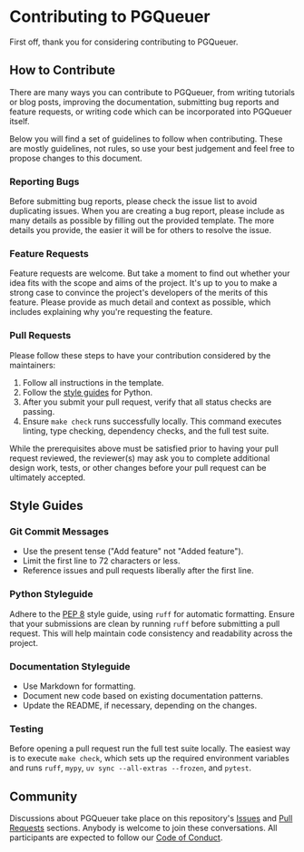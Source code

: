 # Contributing to PGQueuer

First off, thank you for considering contributing to PGQueuer.

## How to Contribute

There are many ways you can contribute to PGQueuer, from writing tutorials or blog posts, improving the documentation, submitting bug reports and feature requests, or writing code which can be incorporated into PGQueuer itself.

Below you will find a set of guidelines to follow when contributing. These are mostly guidelines, not rules, so use your best judgement and feel free to propose changes to this document.

### Reporting Bugs

Before submitting bug reports, please check the issue list to avoid duplicating issues. When you are creating a bug report, please include as many details as possible by filling out the provided template. The more details you provide, the easier it will be for others to resolve the issue.

### Feature Requests

Feature requests are welcome. But take a moment to find out whether your idea fits with the scope and aims of the project. It's up to you to make a strong case to convince the project's developers of the merits of this feature. Please provide as much detail and context as possible, which includes explaining why you're requesting the feature.

### Pull Requests

Please follow these steps to have your contribution considered by the maintainers:

1. Follow all instructions in the template.
2. Follow the [style guides](#style-guides) for Python.
3. After you submit your pull request, verify that all status checks are passing.
4. Ensure `make check` runs successfully locally. This command executes linting,
   type checking, dependency checks, and the full test suite.

While the prerequisites above must be satisfied prior to having your pull request reviewed, the reviewer(s) may ask you to complete additional design work, tests, or other changes before your pull request can be ultimately accepted.

## Style Guides

### Git Commit Messages

* Use the present tense ("Add feature" not "Added feature").
* Limit the first line to 72 characters or less.
* Reference issues and pull requests liberally after the first line.

### Python Styleguide

Adhere to the [PEP 8](https://pep8.org/) style guide, using `ruff` for automatic formatting. Ensure that your submissions are clean by running `ruff` before submitting a pull request. This will help maintain code consistency and readability across the project.

### Documentation Styleguide

* Use Markdown for formatting.
* Document new code based on existing documentation patterns.
* Update the README, if necessary, depending on the changes.

### Testing

Before opening a pull request run the full test suite locally. The easiest way
is to execute `make check`, which sets up the required environment variables and
runs `ruff`, `mypy`, `uv sync --all-extras --frozen`, and `pytest`.

## Community

Discussions about PGQueuer take place on this repository's [Issues](https://github.com/janbjorge/pgqueuer/issues) and [Pull Requests](https://github.com/janbjorge/pgqueuer/pulls) sections. Anybody is welcome to join these conversations.
All participants are expected to follow our [Code of Conduct](CODE_OF_CONDUCT.md).
